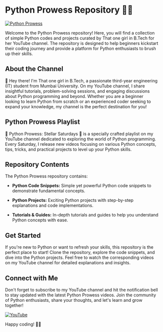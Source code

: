 # Python Prowess Repository 🐍🚀

[![Python Prowess](https://img.shields.io/badge/Python-Prowess-brightgreen)](https://youtube.com/playlist?list=PLI9IU_4HLCWGRkLqlP50xvdb1W-_qMJd5)

Welcome to the Python Prowess repository! Here, you will find a collection of simple Python codes and projects curated by That one girl in B.Tech for her YouTube channel. The repository is designed to help beginners kickstart their coding journey and provide a platform for Python enthusiasts to brush up their skills.

## About the Channel

👋 Hey there! I'm That one girl in B.Tech, a passionate third-year engineering (IT) student from Mumbai University. On my YouTube channel, I share insightful tutorials, problem-solving sessions, and engaging discussions about Python programming and beyond. Whether you are a beginner looking to learn Python from scratch or an experienced coder seeking to expand your knowledge, my channel is the perfect destination for you!

## Python Prowess Playlist

🐍 Python Prowess: Stellar Saturdays 🚀 is a specially crafted playlist on my YouTube channel dedicated to exploring the world of Python programming. Every Saturday, I release new videos focusing on various Python concepts, tips, tricks, and practical projects to level up your Python skills.

## Repository Contents

The Python Prowess repository contains:

- **Python Code Snippets:** Simple yet powerful Python code snippets to demonstrate fundamental concepts.

- **Python Projects:** Exciting Python projects with step-by-step explanations and code implementations.

- **Tutorials & Guides:** In-depth tutorials and guides to help you understand Python concepts with ease.

## Get Started

If you're new to Python or want to refresh your skills, this repository is the perfect place to start! Clone the repository, explore the code snippets, and dive into the Python projects. Feel free to watch the corresponding videos on my YouTube channel for detailed explanations and insights.

## Connect with Me

Don't forget to subscribe to my YouTube channel and hit the notification bell to stay updated with the latest Python Prowess videos. Join the community of Python enthusiasts, share your thoughts, and let's learn and grow together!

[![YouTube](https://img.shields.io/badge/YouTube-Subscribe-red)](https://www.youtube.com/@thatonegirlinbtech)

Happy coding! 🐍🚀
